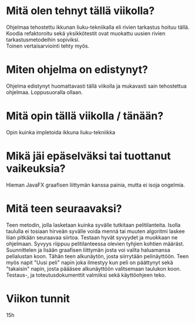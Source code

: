 <h1>Mitä olen tehnyt tällä viikolla?</h1>
Ohjelmaa tehostettu ikkunan liuku-tekniikalla eli rivien tarkastus hoituu tällä. Koodia refaktoroitu sekä yksikkötestit ovat muokattu uusien rivien tarkastusmetodeihin sopiviksi. </br> Toinen vertaisarviointi tehty myös. 
<h1>Miten ohjelma on edistynyt?</h1>
Ohjelma edistynyt huomattavasti tällä viikolla ja mukavasti sain tehostettua ohjelmaa. Loppusuoralla ollaan.
<h1>Mitä opin tällä viikolla / tänään?</h1>
Opin kuinka impletoida ikkuna liuku-tekniikka 
<h1>Mikä jäi epäselväksi tai tuottanut vaikeuksia?</h1>
Hieman JavaFX graafisen liittymän kanssa painia, mutta ei isoja ongelmia.
<h1>Mitä teen seuraavaksi?</h1>
Teen metodin, jolla lasketaan kuinka syvälle tutkitaan pelitilanteita. Isolla taululla ei tosiaan hirveän syvälle voida mennä tai muuten algoritmi laskee liian pitkään seuraavaa siirtoa. Testaan hyvät syvyydet ja muokkaan ne ohjelmaan. Syvyys riippuu pelitilanteessa olevien tyhjien kohtien määräst. </br>
Suunnittelen ja lisään graafisen liittymän josta voi valita haluamansa pelialustan koon. Tähän teen alkunäytön, josta siirrytään pelinäyttöön. Teen myös napit "Uusi peli" napin joka ilmestyy kun peli on päättynyt sekä "takaisin" napin, josta päääsee alkunäyttöön valitsemaan taulukon koon. 
</br> Testaus-, ja toteutusdokumenttit valmiiksi sekä käyttöohjeen teko. 
<h1>Viikon tunnit</h1>
15h